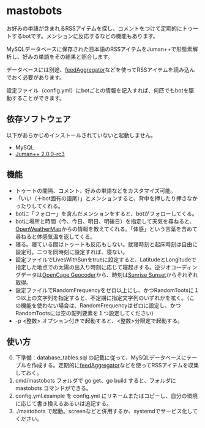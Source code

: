 # mastobots

お好みの単語が含まれるRSSアイテムを探し、コメントをつけて定期的にトゥートするbotです。メンションに反応するなどの機能もあります。

MySQLデータベースに保存された日本語のRSSアイテムをJuman++で形態素解析し、好みの単語をその結果と照合します。

データベースには別途、[feedAggregator](https://blog.crazynewworld.net/2018/10/29/323/)などを使ってRSSアイテムを読み込んでおく必要があります。

設定ファイル（config.yml）にbotごとの情報を記入すれば、何匹でもbotを駆動することができます。

## 依存ソフトウェア
以下があらかじめインストールされていないと起動しません。
+ MySQL
+ [Juman++ 2.0.0-rc3](http://nlp.ist.i.kyoto-u.ac.jp/index.php?JUMAN++)

## 機能
+ トゥートの間隔、コメント、好みの単語などをカスタマイズ可能。
+ 「いい（＋bot固有の語尾）」とメンションすると、背中を押したり押さなかったりしてくれる。
+ botに「フォロー」を含んだメンションをすると、botがフォローしてくる。
+ botに場所と時間（今、今日、明日、明後日）を指定して天気を尋ねると、[OpenWeatherMap](https://openweathermap.org)からの情報を教えてくれる。「体感」という言葉を含めて尋ねると体感気温を返してくる。
+ 寝る。寝ている間はトゥートも反応もしない。就寝時刻と起床時刻は自由に設定可。二つを同時刻に設定すれば、寝ない。
+ 設定ファイルでLivesWithSunをtrueに設定すると、LatitudeとLongitudeで指定した地点での太陽の出入り時刻に応じて寝起きする。逆ジオコーディングデータは[OpenCage Geocoder](https://opencagedata.com/api)から、時刻は[Sunrise Sunset](https://sunrise-sunset.org/api)からそれぞれ取得。
+ 設定ファイルでRandomFrequencyをゼロ以上にし、かつRandomTootsに１つ以上の文字列を指定すると、不定期に指定文字列のいずれかを呟く。（この機能を使わない場合は、RandomFrequencyはゼロに設定し、かつRandomTootsには空の配列要素を１つ設定してください）
+ -p <整数> オプション付きで起動すると、<整数>分限定で起動する。

## 使い方
0. 下準備：database_tables.sql の記載に従って、MySQLデータベースにテーブルを作成する。定期的に[feedAggregator](https://blog.crazynewworld.net/2018/10/29/323/)などを使ってRSSアイテムを収集しておく。
1. cmd/mastobots フォルダで go get、go build すると、フォルダに mastobots コマンドができる。
2. config.yml.example を config.yml にリネームまたはコピーし、自分の環境に応じて書き換えるあるいは追記する。
3. ./mastobots で起動。screenなどと併用するか、systemdでサービス化してください。
